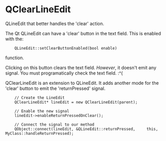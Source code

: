 # QClearLineEdit

QLineEdit that better handles the 'clear' action.

The Qt QLineEdit can have a 'clear' button in the text field. This is enabled
with the:
```
    QLineEdit::setClearButtonEnabled(bool enable)
```
function.

Clicking on this button clears the text field.  *However*, it doesn't emit any signal.
You must programatically check the text field. :^(


QClearLineEdit is an extension to QLineEdit.  It adds another mode for the 'clear'
button to emit the 'returnPressed' signal.

```
    // Create the LineEdit
    QClearLineEdit* lineEdit = new QClearLineEdit(parent);

    // Enable the new signal
    lineEdit->enableReturnPressedOnClear();

    // Connect the signal to our method
    QObject::connect(lineEdit, &QLineEdit::returnPressed,     this, MyClass::handleReturnPressed);
```


